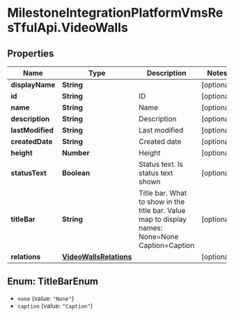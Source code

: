 # MilestoneIntegrationPlatformVmsResTfulApi.VideoWalls

## Properties
Name | Type | Description | Notes
------------ | ------------- | ------------- | -------------
**displayName** | **String** |  | [optional] 
**id** | **String** | ID | [optional] 
**name** | **String** | Name | [optional] 
**description** | **String** | Description | [optional] 
**lastModified** | **String** | Last modified | [optional] 
**createdDate** | **String** | Created date | [optional] 
**height** | **Number** | Height | [optional] 
**statusText** | **Boolean** | Status text. Is status text shown | [optional] 
**titleBar** | **String** | Title bar. What to show in the title bar. Value map to display names:  None&#x3D;None   Caption&#x3D;Caption    | [optional] 
**relations** | [**VideoWallsRelations**](VideoWallsRelations.md) |  | [optional] 

<a name="TitleBarEnum"></a>
## Enum: TitleBarEnum

* `none` (value: `"None"`)
* `caption` (value: `"Caption"`)

